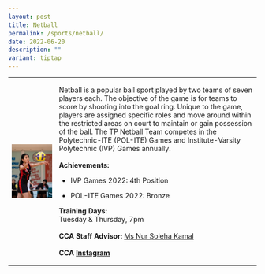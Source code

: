 ```yaml
---
layout: post
title: Netball
permalink: /sports/netball/
date: 2022-06-20
description: ""
variant: tiptap
---
```

<table style="minWidth: 50px">
<colgroup>
<col>
<col>
</colgroup>
<tbody>
<tr>
<td rowspan="1" colspan="1">
<div class="isomer-image-wrapper">
<img style="display:block;margin-left:auto;margin-right:auto;" height="auto" width="100%" alt="Netball" src="/images/Sports/NETBALL.png">
</div>
</td>
<td rowspan="1" colspan="1">
<p>Netball is a popular ball sport played by two teams of seven players each.
The objective of the game is for teams to score by shooting into the goal
ring. Unique to the game, players are assigned specific roles and move
around within the restricted areas on court to maintain or gain possession
of the ball. The TP Netball Team competes in the Polytechnic-ITE (POL-ITE)
Games and Institute-Varsity Polytechnic (IVP) Games annually.
<br>
<br><strong>Achievements:</strong>
</p>
<ul data-tight="true" class="tight">
<li>
<p>IVP Games 2022: 4th Position</p>
</li>
<li>
<p>POL-ITE Games 2022: Bronze</p>
</li>
</ul>
<p></p>
<p><strong>Training Days:</strong>
<br>Tuesday &amp; Thursday, 7pm
<br>
<br><strong>CCA Staff Advisor:</strong>  <a href="mailto:Nur_Soleha_KAMAL@tp.edu.sg" rel="noopener noreferrer nofollow" target="_blank">Ms Nur Soleha Kamal</a>
<br>
<br><strong>CCA <a href="https://www.instagram.com/tpnetball_" rel="noopener noreferrer nofollow" target="_blank">Instagram</a></strong>
</p>
</td>
</tr>
</tbody>
</table>
<p></p>